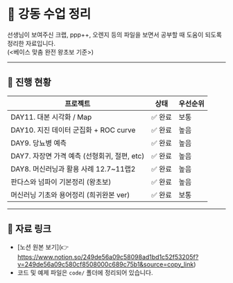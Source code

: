 # 🌱 강동 수업 정리

선생님이 보여주신 크랩, ppp++, 오렌지 등의 파일을 보면서 공부할 때 도움이 되도록 정리한 자료입니다.  
(<베이스 맞춤 완전 왕초보 기준>)

---

## 📌 진행 현황

| 프로젝트 | 상태 | 우선순위 |
|----------|------|----------|
| DAY11. 대본 시각화 / Map | ✅ 완료 | 보통 |
| DAY10. 지진 데이터 군집화 + ROC curve | ✅ 완료 | 높음 |
| DAY9. 당뇨병 예측 | ✅ 완료 | 높음 |
| DAY7. 자장면 가격 예측 (선형회귀, 절편, etc) | ✅ 완료 | 높음 |
| DAY8. 머신러닝과 활용 사례 12.7~11랩2 | ✅ 완료 | 높음 |
| 판다스와 넘파이 기본정리 (왕초보) | ✅ 완료 | 높음 |
| 머신러닝 기초와 용어정리 (희귀완본 ver) | ✅ 완료 | 보통 |

---

## 📂 자료 링크
- [노션 원본 보기](👉 https://www.notion.so/249de56a09c58098ad1bd1c52f53205f?v=249de56a09c580cf8508000c689c75b1&source=copy_link)
- 코드 및 예제 파일은 `code/` 폴더에 정리되어 있습니다.

